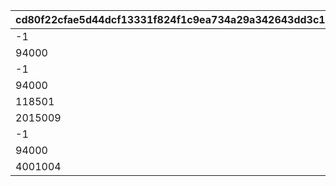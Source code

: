 |cd80f22cfae5d44dcf13331f824f1c9ea734a29a342643dd3c1746f5f5edc5bf|939c4036ed4faf46fa6aa8f39f659385ef46879d62abc4cadddfc6c15372adf4|e674852198be67b8f5da25447959e892e58e6785258ed7598722832f6df97f29|067cae920ebdd7a71755d14b1cdf2856ad7fdc8d124abfd849e69c3b66d53af7|8fc4759d161272e4fcefa9c3dbaa7ebb820404a4d0dfda2fde9c84792ab6be5c|bbccda9ff59f5046d6e26f66e669c3f4ebf8e7609ead6337dd304350714c722c|
| --- | --- | --- | --- | --- | --- |
|-1|118501|3000|5|1185011|1|
|94000|118501|500000000|3|1185012|2|
|-1|106901|3000|5|21069011|1|
|94000|106901|500000000|3|21069012|2|
|118501|106901|0|1|21069013|3|
|2015009|106901|0|2|21069014|4|
|-1|118601|3000|5|31186011|1|
|94000|118601|500000000|3|31186012|2|
|4001004|118601|0|2|31186013|3|